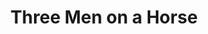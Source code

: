 ---
title: Three Men on a Horse
year: 1963
opening_date: 1963-09-27
closing_date: 1963-10-05
layout: productions
image:
image_caption:
image_credit:
playbill:
category:
Theatre: Theatre Jacksonville
Venue: Little Theatre
cast:
  Audrey Trowbridge: Gayle Swymer
  Erwin Trowbridge: Ed Poole
  Clarence Dobbins: Raymond Gage II
  Delivery Boy: Marshall Nazworth
  Harry: Jack Atkinson
  Charlie: William Scott Thornton
  Frankie: Lynn Perry
  Patsy: Jim Norris
  Mabel: Mardie Kelly
  Morris: John Skye
  Gloria: Pat Hayward
  Hotel Maid: Diana Schuh
  Mr. Carter: Robert Agnew
crew:
  Director: George Ballis
  Set Designer: Ben Jones
  Technical Director: Chase Ambler
  Stage Manager: Malcolm Korner
  Lighting: Peggy Miller
  Costumes: Frank Ridge
  Sound: Madge Bruner
  Properties: 
    - Beverly Fink
    - Galdys Dale
    - Ted Weeks
    - Pat Hayward
    - Doris Thornhill
    - Sandra Spencer
    - Carolyn Lieder
    - Mary Frances Thornhill
    - Charlotte Smotherman
  Make-Up: 
    - Ellen Black
    - Doris Thornhill
    - Wenonah Wells
    - William O. Milton
    - Diane Gage
  Construction and Painting: 
    - Dixie Cohen
    - Marshall Nazworth
    - Galdys Dale
    - Ellen Black
    - Peggy Miller
    - Gail Antilla
    - Chuck Antilla
    - Roy Collins
    - Charlotte Smotherman
    - Abby Fink
    - Diana Schuh
    - Thelma Mayeron
    - Liz Collins
    - Dixon Turner
    - Riley Granger
  Program Cover: Richard Lyons
external_links:
---